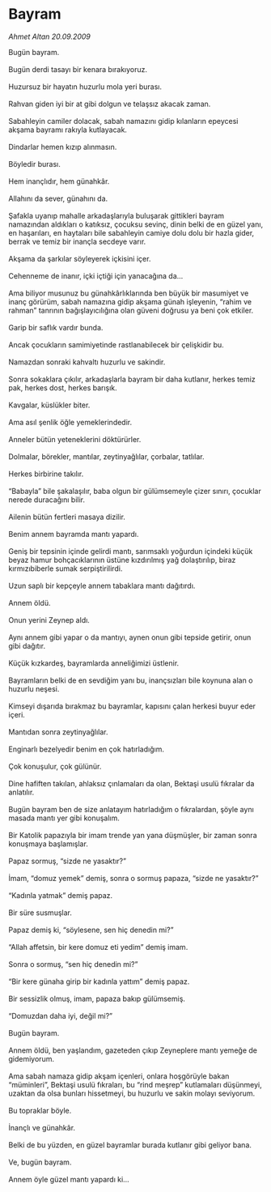 # Bayram

*Ahmet Altan 20.09.2009*

<div class="taraf_structure_2col_1zq">
<div class="margen_n">



 <p>Bugün bayram. <br/><br/>Bugün derdi tasayı bir kenara bırakıyoruz. <br/><br/>Huzursuz bir hayatın huzurlu mola yeri burası. <br/><br/>Rahvan giden iyi bir at gibi dolgun ve telaşsız akacak zaman. <br/><br/>Sabahleyin camiler dolacak, sabah namazını gidip kılanların epeycesi akşama bayramı rakıyla kutlayacak. <br/><br/>Dindarlar hemen kızıp alınmasın. <br/><br/>Böyledir burası. <br/><br/>Hem inançlıdır, hem günahkâr. <br/><br/>Allahını da sever, günahını da. <br/><br/>Şafakla uyanıp mahalle arkadaşlarıyla buluşarak gittikleri bayram namazından aldıkları o katıksız, çocuksu sevinç, dinin belki de en güzel yanı, en haşarıları, en haytaları bile sabahleyin camiye dolu dolu bir hazla gider, berrak ve temiz bir inançla secdeye varır. <br/><br/>Akşama da şarkılar söyleyerek içkisini içer. <br/><br/>Cehenneme de inanır, içki içtiği için yanacağına da... <br/><br/>Ama biliyor musunuz bu günahkârlıklarında ben büyük bir masumiyet ve inanç görürüm, sabah namazına gidip akşama günah işleyenin, “rahim ve rahman” tanrının bağışlayıcılığına olan güveni doğrusu ya beni çok etkiler. <br/><br/>Garip bir saflık vardır bunda. <br/><br/>Ancak çocukların samimiyetinde rastlanabilecek bir çelişkidir bu. <br/><br/>Namazdan sonraki kahvaltı huzurlu ve sakindir. <br/><br/>Sonra sokaklara çıkılır, arkadaşlarla bayram bir daha kutlanır, herkes temiz pak, herkes dost, herkes barışık. <br/><br/>Kavgalar, küslükler biter. <br/><br/>Ama asıl şenlik öğle yemeklerindedir. <br/><br/>Anneler bütün yeteneklerini döktürürler. <br/><br/>Dolmalar, börekler, mantılar, zeytinyağlılar, çorbalar, tatlılar. <br/><br/>Herkes birbirine takılır. <br/><br/>“Babayla” bile şakalaşılır, baba olgun bir gülümsemeyle çizer sınırı, çocuklar nerede duracağını bilir. <br/><br/>Ailenin bütün fertleri masaya dizilir. <br/><br/>Benim annem bayramda mantı yapardı. <br/><br/>Geniş bir tepsinin içinde gelirdi mantı, sarımsaklı yoğurdun içindeki küçük beyaz hamur bohçacıklarının üstüne kızdırılmış yağ dolaştırılıp, biraz kırmızıbiberle sumak serpiştirilirdi. <br/><br/>Uzun saplı bir kepçeyle annem tabaklara mantı dağıtırdı. <br/><br/>Annem öldü. <br/><br/>Onun yerini Zeynep aldı. <br/><br/>Aynı annem gibi yapar o da mantıyı, aynen onun gibi tepside getirir, onun gibi dağıtır. <br/><br/>Küçük kızkardeş, bayramlarda anneliğimizi üstlenir. <br/><br/>Bayramların belki de en sevdiğim yanı bu, inançsızları bile koynuna alan o huzurlu neşesi. <br/><br/>Kimseyi dışarıda bırakmaz bu bayramlar, kapısını çalan herkesi buyur eder içeri. <br/><br/>Mantıdan sonra zeytinyağlılar. <br/><br/>Enginarlı bezelyedir benim en çok hatırladığım. <br/><br/>Çok konuşulur, çok gülünür. <br/><br/>Dine hafiften takılan, ahlaksız çınlamaları da olan, Bektaşi usulü fıkralar da anlatılır. <br/><br/>Bugün bayram ben de size anlatayım hatırladığım o fıkralardan, şöyle aynı masada mantı yer gibi konuşalım. <br/><br/>Bir Katolik papazıyla bir imam trende yan yana düşmüşler, bir zaman sonra konuşmaya başlamışlar. <br/><br/>Papaz sormuş, “sizde ne yasaktır?” <br/><br/>İmam, “domuz yemek” demiş, sonra o sormuş papaza, “sizde ne yasaktır?” <br/><br/>“Kadınla yatmak” demiş papaz. <br/><br/>Bir süre susmuşlar. <br/><br/>Papaz demiş ki, “söylesene, sen hiç denedin mi?” <br/><br/>“Allah affetsin, bir kere domuz eti yedim” demiş imam. <br/><br/>Sonra o sormuş, “sen hiç denedin mi?” <br/><br/>“Bir kere günaha girip bir kadınla yattım” demiş papaz. <br/><br/>Bir sessizlik olmuş, imam, papaza bakıp gülümsemiş. <br/><br/>“Domuzdan daha iyi, değil mi?” <br/><br/>Bugün bayram. <br/><br/>Annem öldü, ben yaşlandım, gazeteden çıkıp Zeyneplere mantı yemeğe de gidemiyorum. <br/><br/>Ama sabah namaza gidip akşam içenleri, onlara hoşgörüyle bakan “müminleri”, Bektaşi usulü fıkraları, bu “rind meşrep” kutlamaları düşünmeyi, uzaktan da olsa bunları hissetmeyi, bu huzurlu ve sakin molayı seviyorum. <br/><br/>Bu topraklar böyle. <br/><br/>İnançlı ve günahkâr. <br/><br/>Belki de bu yüzden, en güzel bayramlar burada kutlanır gibi geliyor bana. <br/><br/>Ve, bugün bayram. <br/><br/>Annem öyle güzel mantı yapardı ki...</p>
<br/>
<br/>
<br/>



<br/>


<div id="taraf_not">
</div>

</div>


</div>
